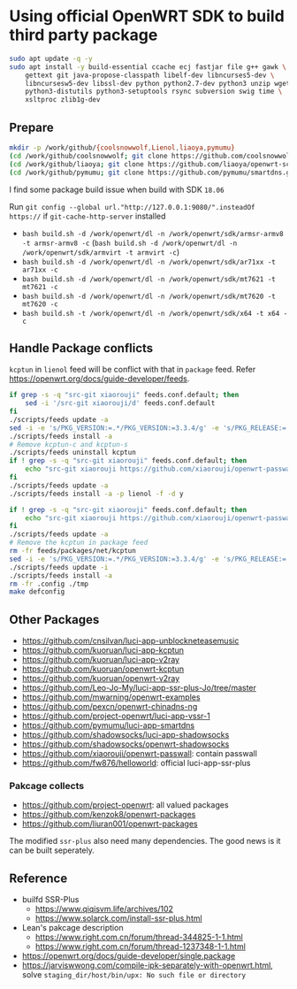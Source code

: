 # Using official OpenWRT SDK to build third party package

```bash
sudo apt update -q -y
sudo apt install -y build-essential ccache ecj fastjar file g++ gawk \
    gettext git java-propose-classpath libelf-dev libncurses5-dev \
    libncursesw5-dev libssl-dev python python2.7-dev python3 unzip wget \
    python3-distutils python3-setuptools rsync subversion swig time \
    xsltproc zlib1g-dev
```

## Prepare

```bash
mkdir -p /work/github/{coolsnowwolf,Lienol,liaoya,pymumu}
(cd /work/github/coolsnowwolf; git clone https://github.com/coolsnowwolf/lede.git)
(cd /work/github/liaoya; git clone https://github.com/liaoya/openwrt-scripts.git)
(cd /work/github/pymumu; git clone https://github.com/pymumu/smartdns.git)
```

I find some package build issue when build with SDK `18.06`

Run `git config --global url."http://127.0.0.1:9080/".insteadOf https://` if `git-cache-http-server` installed

- `bash build.sh -d /work/openwrt/dl -n /work/openwrt/sdk/armsr-armv8 -t armsr-armv8 -c` (`bash build.sh -d /work/openwrt/dl -n /work/openwrt/sdk/armvirt -t armvirt -c`)
- `bash build.sh -d /work/openwrt/dl -n /work/openwrt/sdk/ar71xx -t ar71xx -c`
- `bash build.sh -d /work/openwrt/dl -n /work/openwrt/sdk/mt7621 -t mt7621 -c`
- `bash build.sh -d /work/openwrt/dl -n /work/openwrt/sdk/mt7620 -t mt7620 -c`
- `bash build.sh -t /work/openwrt/dl -n /work/openwrt/sdk/x64 -t x64 -c`

## Handle Package conflicts

`kcptun` in `lienol` feed will be conflict with that in `package` feed. Refer <https://openwrt.org/docs/guide-developer/feeds>.

```bash
if grep -s -q "src-git xiaorouji" feeds.conf.default; then
    sed -i '/src-git xiaorouji/d' feeds.conf.default
fi
./scripts/feeds update -a
sed -i -e 's/PKG_VERSION:=.*/PKG_VERSION:=3.3.4/g' -e 's/PKG_RELEASE:=.*/PKG_RELEASE:=1/g' feeds/packages/net/shadowsocks-libev/Makefile
./scripts/feeds install -a
# Remove kcptun-c and kcptun-s
./scripts/feeds uninstall kcptun
if ! grep -s -q "src-git xiaorouji" feeds.conf.default; then
    echo "src-git xiaorouji https://github.com/xiaorouji/openwrt-passwall" >> feeds.conf.default
fi
./scripts/feeds update -a
./scripts/feeds install -a -p lienol -f -d y
```

```bash
if ! grep -s -q "src-git xiaorouji" feeds.conf.default; then
    echo "src-git xiaorouji https://github.com/xiaorouji/openwrt-passwall" >> feeds.conf.default
fi
./scripts/feeds update -a
# Remove the kcptun in package feed
rm -fr feeds/packages/net/kcptun
sed -i -e 's/PKG_VERSION:=.*/PKG_VERSION:=3.3.4/g' -e 's/PKG_RELEASE:=.*/PKG_RELEASE:=1/g' feeds/packages/net/shadowsocks-libev/Makefile
./scripts/feeds update -i
./scripts/feeds install -a
rm -fr .config ./tmp
make defconfig
```

## Other Packages

- <https://github.com/cnsilvan/luci-app-unblockneteasemusic>
- <https://github.com/kuoruan/luci-app-kcptun>
- <https://github.com/kuoruan/luci-app-v2ray>
- <https://github.com/kuoruan/openwrt-kcptun>
- <https://github.com/kuoruan/openwrt-v2ray>
- <https://github.com/Leo-Jo-My/luci-app-ssr-plus-Jo/tree/master>
- <https://github.com/mwarning/openwrt-examples>
- <https://github.com/pexcn/openwrt-chinadns-ng>
- <https://github.com/project-openwrt/luci-app-vssr-1>
- <https://github.com/pymumu/luci-app-smartdns>
- <https://github.com/shadowsocks/luci-app-shadowsocks>
- <https://github.com/shadowsocks/openwrt-shadowsocks>
- <https://github.com/xiaorouji/openwrt-passwall>: contain passwall
- <https://github.com/fw876/helloworld>: official luci-app-ssr-plus

### Pakcage collects

- <https://github.com/project-openwrt>: all valued packages
- <https://github.com/kenzok8/openwrt-packages>
- <https://github.com/liuran001/openwrt-packages>

The modified `ssr-plus` also need many dependencies. The good news is it can be built seperately.

## Reference

- builfd SSR-Plus
  - <https://www.qiqisvm.life/archives/102>
  - <https://www.solarck.com/install-ssr-plus.html>
- Lean's pakcage description
  - <https://www.right.com.cn/forum/thread-344825-1-1.html>
  - <https://www.right.com.cn/forum/thread-1237348-1-1.html>
- <https://openwrt.org/docs/guide-developer/single.package>
- <https://jarviswwong.com/compile-ipk-separately-with-openwrt.html>, solve `staging_dir/host/bin/upx: No such file or directory`
